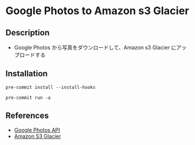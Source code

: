 # Google Photos to Amazon s3 Glacier

## Description

- Google Photos から写真をダウンロードして、Amazon s3 Glacier にアップロードする

## Installation

```shell
pre-commit install --install-hooks
```

```shell
pre-commit run -a
```

## References

- [Google Photos API](https://developers.google.com/photos/library/guides/overview)
- [Amazon S3 Glacier](https://docs.aws.amazon.com/ja_jp/whitepapers/latest/how-aws-pricing-works/amazon-s3-glacier.html)
